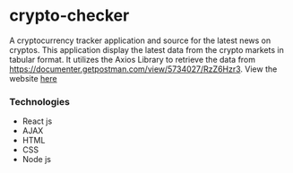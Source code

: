 # crypto-checker
A cryptocurrency tracker application and source for the latest news on cryptos. 
This application display the latest data from the crypto markets in tabular format. It utilizes the Axios Library to retrieve the data from https://documenter.getpostman.com/view/5734027/RzZ6Hzr3. View the website 
[here](https://jrodriguez2146.github.io/crypto-checker/)



### Technologies
- React js
- AJAX
- HTML
- CSS
- Node js
